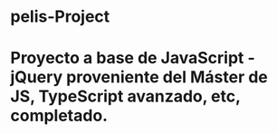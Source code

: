 # pelis-Project

# Proyecto a base de JavaScript - jQuery proveniente del Máster de JS, TypeScript avanzado, etc, completado.
